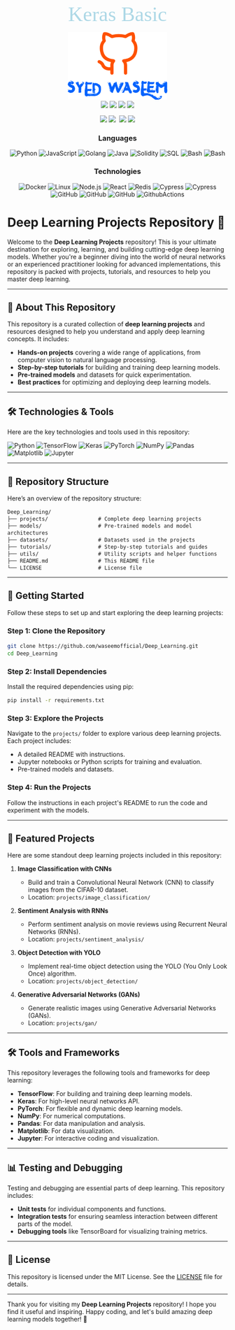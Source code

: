<link rel="preconnect" href="https://fonts.googleapis.com">
<link rel="preconnect" href="https://fonts.gstatic.com" crossorigin>
<link href="https://fonts.googleapis.com/css2?family=Dancing+Script:wght@600..700&display=swap" rel="stylesheet">
  <center> <span style="color:lightblue;font-family: 'Dancing Script','Lucida Console' , cursive;font-size:47px "> Keras Basic</span>

<p align="center" >
<div align="center" >
<img src="https://github.com/waseemofficial/DSA_Python/blob/main/Images/github_logo_blue.png"/>
</div>

<div align="center">
<a href="https://github.com/waseemofficial">
<img src="https://img.shields.io/badge/syed-waseem-93b023?&style=for-the-badge&logo=&logoColor=white"/></a>
<img src="https://img.shields.io/badge/gitlab-%23181717.svg?style=for-the-badge&logo=gitlab&logoColor=white"/>
<img src="https://img.shields.io/badge/Visual%20Studio%20Code-0078d7.svg?style=for-the-badge&logo=visual-studio-code&logoColor=white"/>
<img src="https://img.shields.io/badge/markdown-%23000000.svg?style=for-the-badge&logo=markdown&logoColor=white"/>
</div></p>


<div align="center">
<img src="https://img.shields.io/github/license/waseemofficial/{env.}.svg?style=flat"/> <img src="https://img.shields.io/github/stars/waseemofficial/{env.}.svg?colorB=orange&style=flat"/> <img sec="https://img.shields.io/github/languages/top/waseemofficial/{env.}.svg?style=flat"/> <img src="https://img.shields.io/github/languages/code-size/waseemofficial/{env.}.svg?style=flat"/> <img src="https://img.shields.io/github/issues-raw/waseemofficial/{env.}.svg?style=flat" />
</div>

<div align="center"> 

### Languages

![Python](https://img.shields.io/badge/-Python-000?&logo=Python)
![JavaScript](https://img.shields.io/badge/-JavaScript-000?&logo=JavaScript)
![Golang](https://img.shields.io/badge/-Golang-000?&logo=Go)
![Java](https://img.shields.io/badge/-Java-000?&logo=jdk)
![Solidity](https://img.shields.io/badge/-Solidity-000?&logo=Solidity)
![SQL](https://img.shields.io/badge/-SQL-000?&logo=MySQL)
![Bash](https://img.shields.io/badge/-Bash-000?&logo=gnu-bash&logoColor=white)
![Bash](https://img.shields.io/badge/-markdown-000?&logo=markdown)



### Technologies

![Docker](https://img.shields.io/badge/-Docker-000?&logo=Docker)
![Linux](https://img.shields.io/badge/-Linux-000?&logo=Linux)
![Node.js](https://img.shields.io/badge/-Node.js-000?&logo=node.js)
![React](https://img.shields.io/badge/-React-000?&logo=React)
![Redis](https://img.shields.io/badge/-Redis-000?&logo=Redis)
![Cypress](https://img.shields.io/badge/-Postman-000?&logo=Postman)
![Cypress](https://img.shields.io/badge/-Cypress-000?&logo=Cypress)
![GitHub](https://img.shields.io/badge/-GitHub-000?&logo=GitHub)
![GitHub](https://img.shields.io/badge/-Selenium-000?&logo=Selenium)
![GitHub](https://img.shields.io/badge/-Regex-000?&logo=Regex)
![GithubActions](https://img.shields.io/badge/-GithubActions-000?&logo=GithubActions)
</div>
<div align="left">
 
# Deep Learning Projects Repository 🚀

Welcome to the **Deep Learning Projects** repository! This is your ultimate destination for exploring, learning, and building cutting-edge deep learning models. Whether you're a beginner diving into the world of neural networks or an experienced practitioner looking for advanced implementations, this repository is packed with projects, tutorials, and resources to help you master deep learning.

---

## 🌟 About This Repository

This repository is a curated collection of **deep learning projects** and resources designed to help you understand and apply deep learning concepts. It includes:
- **Hands-on projects** covering a wide range of applications, from computer vision to natural language processing.
- **Step-by-step tutorials** for building and training deep learning models.
- **Pre-trained models** and datasets for quick experimentation.
- **Best practices** for optimizing and deploying deep learning models.

---

## 🛠️ Technologies & Tools

Here are the key technologies and tools used in this repository:

![Python](https://img.shields.io/badge/Python-3776AB?style=for-the-badge&logo=python&logoColor=white)
![TensorFlow](https://img.shields.io/badge/TensorFlow-FF6F00?style=for-the-badge&logo=tensorflow&logoColor=white)
![Keras](https://img.shields.io/badge/Keras-D00000?style=for-the-badge&logo=keras&logoColor=white)
![PyTorch](https://img.shields.io/badge/PyTorch-EE4C2C?style=for-the-badge&logo=pytorch&logoColor=white)
![NumPy](https://img.shields.io/badge/NumPy-013243?style=for-the-badge&logo=numpy&logoColor=white)
![Pandas](https://img.shields.io/badge/Pandas-150458?style=for-the-badge&logo=pandas&logoColor=white)
![Matplotlib](https://img.shields.io/badge/Matplotlib-11557C?style=for-the-badge&logo=matplotlib&logoColor=white)
![Jupyter](https://img.shields.io/badge/Jupyter-F37626?style=for-the-badge&logo=jupyter&logoColor=white)

---

## 📂 Repository Structure

Here’s an overview of the repository structure:

```
Deep_Learning/
├── projects/                # Complete deep learning projects
├── models/                  # Pre-trained models and model architectures
├── datasets/                # Datasets used in the projects
├── tutorials/               # Step-by-step tutorials and guides
├── utils/                   # Utility scripts and helper functions
├── README.md                # This README file
└── LICENSE                  # License file
```

---

## 🚀 Getting Started

Follow these steps to set up and start exploring the deep learning projects:

### **Step 1: Clone the Repository**
```bash
git clone https://github.com/waseemofficial/Deep_Learning.git
cd Deep_Learning
```

### **Step 2: Install Dependencies**
Install the required dependencies using pip:
```bash
pip install -r requirements.txt
```

### **Step 3: Explore the Projects**
Navigate to the `projects/` folder to explore various deep learning projects. Each project includes:
- A detailed README with instructions.
- Jupyter notebooks or Python scripts for training and evaluation.
- Pre-trained models and datasets.

### **Step 4: Run the Projects**
Follow the instructions in each project's README to run the code and experiment with the models.

---

## 🧪 Featured Projects

Here are some standout deep learning projects included in this repository:

1. **Image Classification with CNNs**  
   - Build and train a Convolutional Neural Network (CNN) to classify images from the CIFAR-10 dataset.
   - Location: `projects/image_classification/`

2. **Sentiment Analysis with RNNs**  
   - Perform sentiment analysis on movie reviews using Recurrent Neural Networks (RNNs).
   - Location: `projects/sentiment_analysis/`

3. **Object Detection with YOLO**  
   - Implement real-time object detection using the YOLO (You Only Look Once) algorithm.
   - Location: `projects/object_detection/`

4. **Generative Adversarial Networks (GANs)**  
   - Generate realistic images using Generative Adversarial Networks (GANs).
   - Location: `projects/gan/`

---

## 🛠️ Tools and Frameworks

This repository leverages the following tools and frameworks for deep learning:

- **TensorFlow**: For building and training deep learning models.
- **Keras**: For high-level neural networks API.
- **PyTorch**: For flexible and dynamic deep learning models.
- **NumPy**: For numerical computations.
- **Pandas**: For data manipulation and analysis.
- **Matplotlib**: For data visualization.
- **Jupyter**: For interactive coding and visualization.

---

## 📊 Testing and Debugging

Testing and debugging are essential parts of deep learning. This repository includes:
- **Unit tests** for individual components and functions.
- **Integration tests** for ensuring seamless interaction between different parts of the model.
- **Debugging tools** like TensorBoard for visualizing training metrics.

---

## 📜 License

This repository is licensed under the MIT License. See the [LICENSE](./LICENSE) file for details.

---

Thank you for visiting my **Deep Learning Projects** repository! I hope you find it useful and inspiring. Happy coding, and let's build amazing deep learning models together! 🚀

